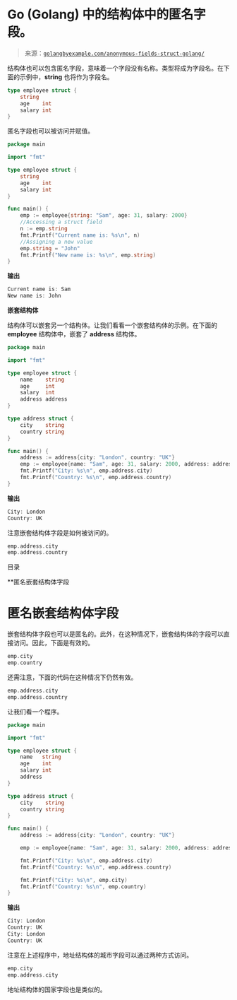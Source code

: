<!--yml

分类：未分类

日期：2024-10-13 06:19:55

-->

# Go (Golang) 中的结构体中的匿名字段。

> 来源：[`golangbyexample.com/anonymous-fields-struct-golang/`](https://golangbyexample.com/anonymous-fields-struct-golang/)

结构体也可以包含匿名字段，意味着一个字段没有名称。类型将成为字段名。在下面的示例中，**string** 也将作为字段名。

```go
type employee struct {
    string
    age    int
    salary int
}
```

匿名字段也可以被访问并赋值。

```go
package main

import "fmt"

type employee struct {
    string
    age    int
    salary int
}

func main() {
    emp := employee{string: "Sam", age: 31, salary: 2000}
    //Accessing a struct field
    n := emp.string
    fmt.Printf("Current name is: %s\n", n)
    //Assigning a new value
    emp.string = "John"
    fmt.Printf("New name is: %s\n", emp.string)
}
```

**输出**

```go
Current name is: Sam
New name is: John
```

**嵌套结构体**

结构体可以嵌套另一个结构体。让我们看看一个嵌套结构体的示例。在下面的 **employee** 结构体中，嵌套了 **address** 结构体。

```go
package main

import "fmt"

type employee struct {
    name    string
    age     int
    salary  int
    address address
}

type address struct {
    city    string
    country string
}

func main() {
    address := address{city: "London", country: "UK"}
    emp := employee{name: "Sam", age: 31, salary: 2000, address: address}
    fmt.Printf("City: %s\n", emp.address.city)
    fmt.Printf("Country: %s\n", emp.address.country)
}
```

**输出**

```go
City: London
Country: UK
```

注意嵌套结构体字段是如何被访问的。

```go
emp.address.city
emp.address.country
```

目录

**匿名嵌套结构体字段

# **匿名嵌套结构体字段**

嵌套结构体字段也可以是匿名的。此外，在这种情况下，嵌套结构体的字段可以直接访问。因此，下面是有效的。

```go
emp.city
emp.country
```

还需注意，下面的代码在这种情况下仍然有效。

```go
emp.address.city
emp.address.country
```

让我们看一个程序。

```go
package main

import "fmt"

type employee struct {
	name   string
	age    int
	salary int
	address
}

type address struct {
	city    string
	country string
}

func main() {
	address := address{city: "London", country: "UK"}

	emp := employee{name: "Sam", age: 31, salary: 2000, address: address}

	fmt.Printf("City: %s\n", emp.address.city)
	fmt.Printf("Country: %s\n", emp.address.country)

	fmt.Printf("City: %s\n", emp.city)
	fmt.Printf("Country: %s\n", emp.country)
}
```

**输出**

```go
City: London
Country: UK
City: London
Country: UK
```

注意在上述程序中，地址结构体的城市字段可以通过两种方式访问。

```go
emp.city
emp.address.city
```

地址结构体的国家字段也是类似的。


